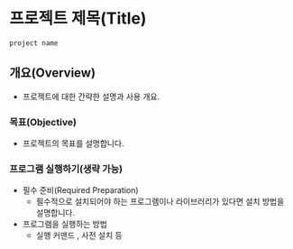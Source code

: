 # 프로젝트 제목(Title)

`project name`

## 개요(Overview)

* 프로젝트에 대한 간략한 설명과 사용 개요.

### 목표(Objective)

* 프로젝트의 목표를 설명합니다.

### 프로그램 실행하기(생략 가능)

* 필수 준비(Required Preparation)
    * 필수적으로 설치되어야 하는 프로그램이나 라이브러리가 있다면 설치 방법을 설명합니다.
* 프로그램을 실행하는 방법
    * 실행 커맨드 , 사전 설치 등

